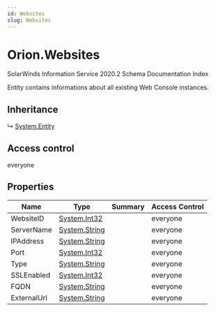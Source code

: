 ```yaml
---
id: Websites
slug: Websites
---
```


# Orion.Websites

SolarWinds Information Service 2020.2 Schema Documentation Index

Entity contains informations about all existing Web Console instances.

## Inheritance

↳ [System.Entity](./../System/Entity)

## Access control

everyone

## Properties

| Name | Type | Summary | Access Control |
| ------ | ------ | ------ | ------ |
| WebsiteID | [System.Int32](https://docs.microsoft.com/en-us/dotnet/api/system.int32) |  | everyone |
| ServerName | [System.String](https://docs.microsoft.com/en-us/dotnet/api/system.string) |  | everyone |
| IPAddress | [System.String](https://docs.microsoft.com/en-us/dotnet/api/system.string) |  | everyone |
| Port | [System.Int32](https://docs.microsoft.com/en-us/dotnet/api/system.int32) |  | everyone |
| Type | [System.String](https://docs.microsoft.com/en-us/dotnet/api/system.string) |  | everyone |
| SSLEnabled | [System.Int32](https://docs.microsoft.com/en-us/dotnet/api/system.int32) |  | everyone |
| FQDN | [System.String](https://docs.microsoft.com/en-us/dotnet/api/system.string) |  | everyone |
| ExternalUrl | [System.String](https://docs.microsoft.com/en-us/dotnet/api/system.string) |  | everyone |

